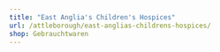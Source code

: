 ```yaml
---
title: "East Anglia's Children's Hospices"
url: /attleborough/east-anglias-childrens-hospices/
shop: Gebrauchtwaren
---
```

